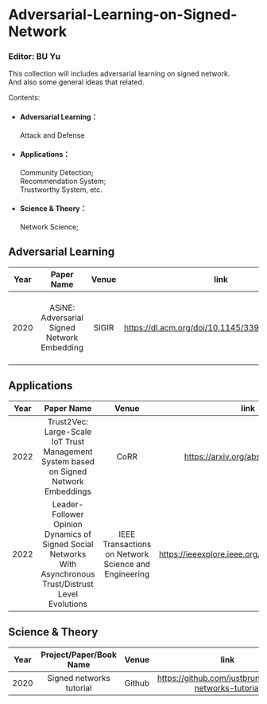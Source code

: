 # Adversarial-Learning-on-Signed-Network
### Editor: BU Yu 
This collection will includes adversarial learning on signed network.  
And also some general ideas that related.

Contents:

* #### Adversarial Learning：  
  Attack and Defense
* #### Applications：  
  Community Detection;   
  Recommendation System;   
  Trustworthy System, etc.
* #### Science & Theory：
  Network Science;

## Adversarial Learning


| Year        | Paper Name   |  Venue  |  link  |  Issue  |
| --------    |    :-----:  | :----:  | :----: | :----:  |
|2020|ASiNE: Adversarial Signed <br> Network Embedding|  SIGIR  | https://dl.acm.org/doi/10.1145/3397271.3401079 | Motivated by GAN;<br> Balance Theory;<br> Path Aggregation Embedding |

## Applications

| Year        | Paper Name   |  Venue  |  link  |  Issue  |
| --------    |    :-----:  | :----:  | :----: | :----:  |
|2022|Trust2Vec: Large-Scale IoT Trust Management <br> System based on Signed Network Embeddings| CoRR | https://arxiv.org/abs/2204.06988 | Trustworthy System |
|2022|Leader-Follower Opinion Dynamics of Signed Social Networks <br> With Asynchronous Trust/Distrust Level Evolutions|IEEE Transactions on Network Science and Engineering  | https://ieeexplore.ieee.org/document/9585553 | Trustworthy System |




## Science & Theory

| Year        | Project/Paper/Book Name   |  Venue  |  link  |  Issue  |
| --------    |    :-----:  | :----:  | :----: | :----:  |
|2020|Signed networks tutorial|  Github  | https://github.com/justbruno/signed-networks-tutorial | TBD |
